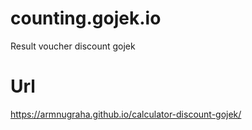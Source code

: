# counting.gojek.io
Result voucher discount gojek

# Url
https://armnugraha.github.io/calculator-discount-gojek/
